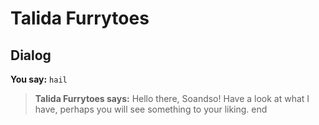 # Talida Furrytoes
## Dialog

**You say:** `hail`



>**Talida Furrytoes says:** Hello there, Soandso! Have a look at what I have, perhaps you will see something to your liking.
end
